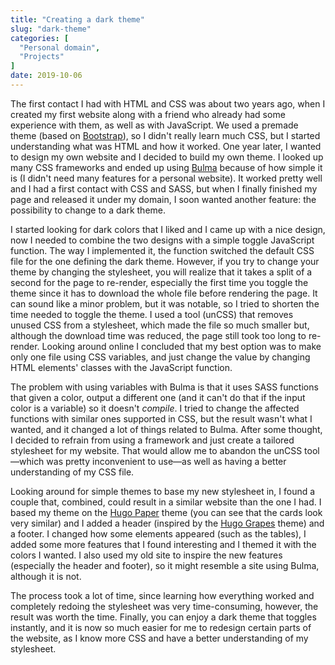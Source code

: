 ```yaml
---
title: "Creating a dark theme"
slug: "dark-theme"
categories: [
  "Personal domain",
  "Projects"
]
date: 2019-10-06
---
```


The first contact I had with HTML and CSS was about two years ago, when I
created my first website along with a friend who already had some experience
with them, as well as with JavaScript. We used a premade theme (based on
[Bootstrap][bs]), so I didn't really learn much CSS, but I started understanding
what was HTML and how it worked. One year later, I wanted to design my own
website and I decided to build my own theme. I looked up many CSS frameworks and
ended up using [Bulma][b] because of how simple it is (I didn't need many
features for a personal website). It worked pretty well and I had a first
contact with CSS and SASS, but when I finally finished my page and released it
under my domain, I soon wanted another feature: the possibility to change to a
dark theme.

I started looking for dark colors that I liked and I came up with a nice design,
now I needed to combine the two designs with a simple toggle JavaScript
function. The way I implemented it, the function switched the default CSS file
for the one defining the dark theme. However, if you try to change your theme by
changing the stylesheet, you will realize that it takes a split of a second for
the page to re-render, especially the first time you toggle the theme since it
has to download the whole file before rendering the page. It can sound like a
minor problem, but it was notable, so I tried to shorten the time needed to
toggle the theme. I used a tool (unCSS) that removes unused CSS from a
stylesheet, which made the file so much smaller but, although the download time
was reduced, the page still took too long to re-render. Looking around online I
concluded that my best option was to make only one file using CSS variables, and
just change the value by changing HTML elements' classes with the JavaScript
function.

The problem with using variables with Bulma is that it uses SASS functions that
given a color, output a different one (and it can't do that if the input color
is a variable) so it doesn't *compile*. I tried to change the affected functions
with similar ones supported in CSS, but the result wasn't what I wanted, and it
changed a lot of things related to Bulma. After some thought, I decided to
refrain from using a framework and just create a tailored stylesheet for my
website. That would allow me to abandon the unCSS tool—which was pretty
inconvenient to use—as well as having a better understanding of my CSS file.

Looking around for simple themes to base my new stylesheet in, I found a couple
that, combined, could result in a similar website than the one I had. I based my
theme on the [Hugo Paper][hp] theme (you can see that the cards look very
similar) and I added a header (inspired by the [Hugo Grapes][hg] theme) and a
footer. I changed how some elements appeared (such as the tables), I added some
more features that I found interesting and I themed it with the colors I wanted.
I also used my old site to inspire the new features (especially the header and
footer), so it might resemble a site using Bulma, although it is not.

The process took a lot of time, since learning how everything worked and
completely redoing the stylesheet was very time-consuming, however, the result
was worth the time. Finally, you can enjoy a dark theme that toggles instantly,
and it is now so much easier for me to redesign certain parts of the website, as
I know more CSS and have a better understanding of my stylesheet.


[bs]: <https://getbootstrap.com/> "Bootstrap"
[b]: <https://bulma.io/> "Bulma"
[hp]: <https://github.com/nanxiaobei/hugo-paper/> "Hugo Paper — GitHub"
[hg]: <https://github.com/shankar/hugo-grapes/> "Hugo Grapes — GitHub"
